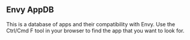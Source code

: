 <h2>Envy AppDB</h2>
This is a database of apps and their compatibility with Envy. Use the Ctrl/Cmd F tool in your browser to find the app that you want to look for.
